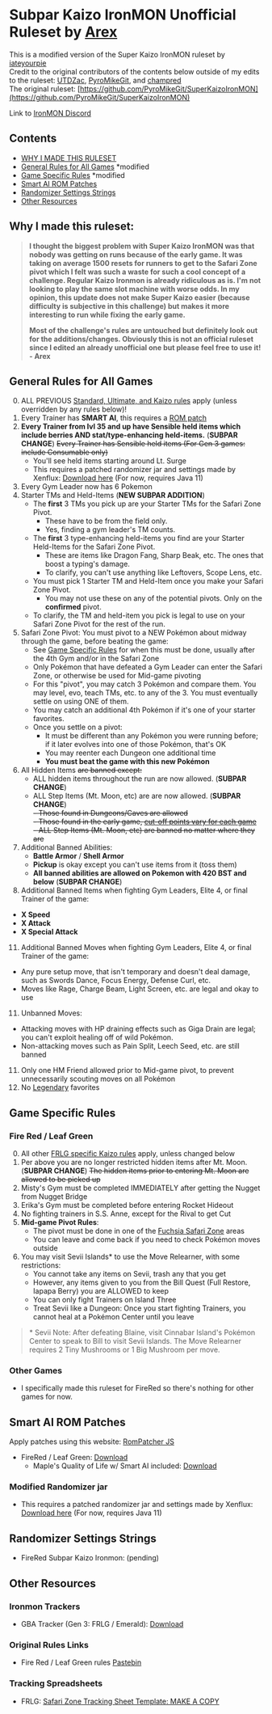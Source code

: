# Subpar Kaizo IronMON Unofficial Ruleset by [Arex](https://twitch.tv/Arex)

This is a modified version of the Super Kaizo IronMON ruleset by [iateyourpie](https://twitch.tv/iateyourpie)  
 Credit to the original contributors of the contents below outside of my edits to the ruleset: [UTDZac](https://github.com/UTDZac), [PyroMikeGit](https://github.com/PyroMikeGit), and [champred](https://github.com/champred)  
 The original ruleset: [https://github.com/PyroMikeGit/SuperKaizoIronMON](https://github.com/PyroMikeGit/SuperKaizoIronMON)
  
 Link to [IronMON Discord](https://discord.com/invite/jFPYsZAhjX)

## Contents
- [WHY I MADE THIS RULESET](#why-i-made-this-ruleset)
- [General Rules for All Games](#general-rules-for-all-games) *modified
- [Game Specific Rules](#game-specific-rules) *modified
- [Smart AI ROM Patches](#smart-ai-rom-patches)
- [Randomizer Settings Strings](#randomizer-settings-strings)
- [Other Resources](#other-resources)

## Why I made this ruleset:

> **I thought the biggest problem with Super Kaizo IronMON was that nobody was getting on runs because of the early game. It was taking on average 1500 resets for runners to get to the Safari Zone pivot which I felt was such a waste for such a cool concept of a challenge. Regular Kaizo Ironmon is already ridiculous as is. I'm not looking to play the same slot machine with worse odds. In my opinion, this update does not make Super Kaizo easier (because difficulty is subjective in this challenge) but makes it more interesting to run while fixing the early game.**
> 
> **Most of the challenge's rules are untouched but definitely look out for the additions/changes. Obviously this is not an official ruleset since I edited an already unofficial one but please feel free to use it! - Arex**

## General Rules for All Games

0. ALL PREVIOUS [Standard, Ultimate, and Kaizo rules](https://gist.github.com/valiant-code/adb18d248fa0fae7da6b639e2ee8f9c1) apply (unless overridden by any rules below)!
1. Every Trainer has **SMART AI**, this requires a [ROM patch](#smart-ai-rom-patches)
2. **Every Trainer from lvl 35 and up have Sensible held items which include berries AND stat/type-enhancing held-items.** (**SUBPAR CHANGE**) ~~Every Trainer has Sensible held items (For Gen 3 games: include Consumable only)~~ 
   - You'll see held items starting around Lt. Surge
   - This requires a patched randomizer jar and settings made by Xenflux: [Download here](https://github.com/arexbold/SubparKaizoIronMON/releases/tag/v1) (For now, requires Java 11)
4. Every Gym Leader now has 6 Pokemon
5. Starter TMs and Held-Items (**NEW SUBPAR ADDITION**)
   - The **first** 3 TMs you pick up are your Starter TMs for the Safari Zone Pivot.
      - These have to be from the field only.
      - Yes, finding a gym leader's TM counts.
   - The **first** 3 type-enhancing held-items you find are your Starter Held-Items for the Safari Zone Pivot.
      - These are items like Dragon Fang, Sharp Beak, etc. The ones that boost a typing's damage.
      - To clarify, you can't use anything like Leftovers, Scope Lens, etc.
   - You must pick 1 Starter TM and Held-Item once you make your Safari Zone Pivot.
      - You may not use these on any of the potential pivots. Only on the **confirmed** pivot.
   - To clarify, the TM and held-item you pick is legal to use on your Safari Zone Pivot for the rest of the run.
6. Safari Zone Pivot: You must pivot to a NEW Pokémon about midway through the game, before beating the game:
   - See [Game Specific Rules](#game-specific-rules) for when this must be done, usually after the 4th Gym and/or in the Safari Zone
   - Only Pokémon that have defeated a Gym Leader can enter the Safari Zone, or otherwise be used for Mid-game pivoting
   - For this "pivot", you may catch 3 Pokémon and compare them. You may level, evo, teach TMs, etc. to any of the 3. You must eventually settle on using ONE of them.
   - You may catch an additional 4th Pokémon if it's one of your starter favorites.
   - Once you settle on a pivot:
      - It must be different than any Pokémon you were running before; if it later evolves into one of those Pokémon, that's OK
      - You may reenter each Dungeon one additional time
      - **You must beat the game with this new Pokémon**
7. All Hidden Items ~~are banned except:~~
   - ALL hidden items throughout the run are now allowed. (**SUBPAR CHANGE**)
   - ALL Step Items (Mt. Moon, etc) are are now allowed. (**SUBPAR CHANGE**)  
 ~~- Those found in Dungeons/Caves are allowed~~  
 ~~- Those found in the early game, [cut-off points vary for each game](#game-specific-rules)~~  
 ~~- ALL Step Items (Mt. Moon, etc) are banned no matter where they are~~  
9. Additional Banned Abilities:
   - **Battle Armor** / **Shell Armor**
   - **Pickup** is okay except you can't use items from it (toss them)
   - **All banned abilities are allowed on Pokemon with 420 BST and below** (**SUBPAR CHANGE**)
10. Additional Banned Items when fighting Gym Leaders, Elite 4, or final Trainer of the game:
   - **X Speed**
   - **X Attack**
   - **X Special Attack**
11. Additional Banned Moves when fighting Gym Leaders, Elite 4, or final Trainer of the game:
   - Any pure setup move, that isn't temporary and doesn't deal damage, such as Swords Dance, Focus Energy, Defense Curl, etc.
   - Moves like Rage, Charge Beam, Light Screen, etc. are legal and okay to use
11. Unbanned Moves:
   - Attacking moves with HP draining effects such as Giga Drain are legal; you can't exploit healing off of wild Pokémon.
   - Non-attacking moves such as Pain Split, Leech Seed, etc. are still banned
11. Only one HM Friend allowed prior to Mid-game pivot, to prevent unnecessarily scouting moves on all Pokémon
12. No [Legendary](https://www.serebii.net/pokemon/legendary.shtml) favorites

## Game Specific Rules

### Fire Red / Leaf Green

0. All other [FRLG specific Kaizo rules](https://gist.github.com/UTDZac/a147c497424dfbd537d8c4b0c22b5621#fire-red--leaf-green) apply, unless changed below
1. Per above you are no longer restricted hidden items after Mt. Moon. (**SUBPAR CHANGE**) ~~The hidden items prior to entering Mt. Moon are allowed to be picked up~~
2. Misty's Gym must be completed IMMEDIATELY after getting the Nugget from Nugget Bridge
3. Erika's Gym must be completed before entering Rocket Hideout
4. No fighting trainers in S.S. Anne, except for the Rival to get Cut
5. **Mid-game Pivot Rules**:
   - The pivot must be done in one of the [Fuchsia Safari Zone](https://bulbapedia.bulbagarden.net/wiki/Kanto_Safari_Zone) areas
   - You can leave and come back if you need to check Pokémon moves outside
6. You may visit Sevii Islands\* to use the Move Relearner, with some restrictions:
   - You cannot take any items on Sevii, trash any that you get
   - However, any items given to you from the Bill Quest (Full Restore, Iapapa Berry) you are ALLOWED to keep
   - You can only fight Trainers on Island Three
   - Treat Sevii like a Dungeon: Once you start fighting Trainers, you cannot heal at a Pokémon Center until you leave

> \* Sevii Note: After defeating Blaine, visit Cinnabar Island's Pokémon Center to speak to Bill to visit Sevii Islands. The Move Relearner requires 2 Tiny Mushrooms or 1 Big Mushroom per move.

### Other Games

- I specifically made this ruleset for FireRed so there's nothing for other games for now.

## Smart AI ROM Patches

Apply patches using this website: [RomPatcher JS](https://www.marcrobledo.com/RomPatcher.js/)

- FireRed / Leaf Green: [Download](https://github.com/tom-overton/pokefirered/releases/tag/smart-ai-v2)
   - Maple's Quality of Life w/ Smart AI included: [Download](https://github.com/DrMaple/Faster-FireRed-Super-Kaizo/releases/latest)

### Modified Randomizer jar
- This requires a patched randomizer jar and settings made by Xenflux: [Download here](https://github.com/arexbold/SubparKaizoIronMON/releases/tag/v1) (For now, requires Java 11)

## Randomizer Settings Strings

- FireRed Subpar Kaizo Ironmon: (pending)

## Other Resources

### Ironmon Trackers

- GBA Tracker (Gen 3: FRLG / Emerald): [Download](https://github.com/besteon/Ironmon-Tracker/releases/latest)

### Original Rules Links

- Fire Red / Leaf Green rules [Pastebin](https://pastebin.com/nWAXrPEE)

### Tracking Spreadsheets

- FRLG: [Safari Zone Tracking Sheet Template: MAKE A COPY](https://docs.google.com/spreadsheets/d/1EB4Y5xmKmbUu9lzz9BTR0sJpp0wfUtNM4rF60aOtHtU)

